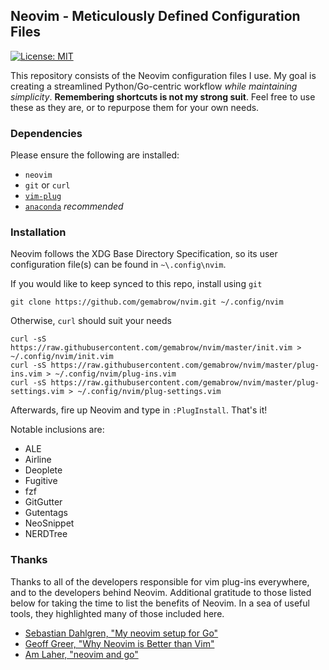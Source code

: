 ## Neovim - Meticulously Defined Configuration Files

[![License: MIT](https://img.shields.io/badge/License-MIT-yellow.svg)](https://opensource.org/licenses/MIT)

This repository consists of the Neovim configuration files I use. My
goal is creating a streamlined Python/Go-centric workflow *while maintaining
simplicity*. **Remembering shortcuts is not my strong suit**. Feel free to
use these as they are, or to repurpose them for your own needs.

### Dependencies

Please ensure the following are installed:
- `neovim`
- `git` or `curl`
- [`vim-plug`](https://github.com/junegunn/vim-plug)
- [`anaconda`](https://www.anaconda.com/download/) *recommended*

### Installation

Neovim follows the XDG Base Directory Specification, so its user configuration
file(s) can be found in `~\.config\nvim`.

If you would like to keep synced to this repo, install using `git`
```
git clone https://github.com/gemabrow/nvim.git ~/.config/nvim
```

Otherwise, `curl` should suit your needs
```
curl -sS https://raw.githubusercontent.com/gemabrow/nvim/master/init.vim > ~/.config/nvim/init.vim
curl -sS https://raw.githubusercontent.com/gemabrow/nvim/master/plug-ins.vim > ~/.config/nvim/plug-ins.vim
curl -sS https://raw.githubusercontent.com/gemabrow/nvim/master/plug-settings.vim > ~/.config/nvim/plug-settings.vim
```

Afterwards, fire up Neovim and type in `:PlugInstall`. That's it!

Notable inclusions are:
- ALE
- Airline
- Deoplete 
- Fugitive
- fzf
- GitGutter
- Gutentags
- NeoSnippet
- NERDTree

[//]: # (### Usage
**TODO**: Add brief explanations for included plug-ins and note key-mapping
shortcuts.)

### Thanks

Thanks to all of the developers responsible for vim plug-ins everywhere, and to
the developers behind Neovim. Additional gratitude to those listed below
for taking the time to list the benefits of Neovim. In a sea of useful tools,
they highlighted many of those included here.

- [Sebastian Dahlgren, "My neovim setup for Go"](https://hackernoon.com/my-neovim-setup-for-go-7f7b6e805876 )
- [Geoff Greer, "Why Neovim is Better than Vim"](https://geoff.greer.fm/2015/01/15/why-neovim-is-better-than-vim/ )
- [Am Laher, "neovim and go"](https://medium.com/@ambot/neovim-and-go-8f32e6390f71 )
